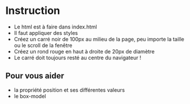 # Instruction 

- Le html est à faire dans index.html
- Il faut appliquer des styles
- Créez un carré noir de 100px au milieu de la page, peu importe la taille ou le scroll de la fenêtre
- Créez un rond rouge en haut à droite de 20px de diamètre
- Le carré doit toujours resté au centre du navigateur !


## Pour vous aider
- la propriété position et ses différentes valeurs
- le box-model